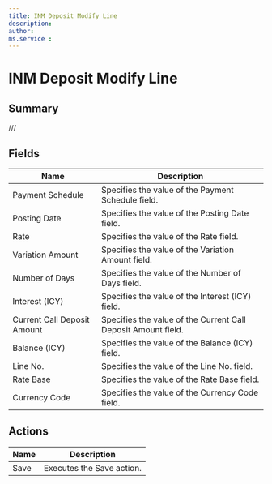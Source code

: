 ```yaml
---
title: INM Deposit Modify Line
description: 
author: 
ms.service : 
---
```


# INM Deposit Modify Line

## Summary

///

## Fields
<!-- You need to leave a space betwenn | your text and | -->

| Name | Description |
| ---- | ---- |
| Payment Schedule | Specifies the value of the Payment Schedule field. |
| Posting Date | Specifies the value of the Posting Date field. |
| Rate | Specifies the value of the Rate field. |
| Variation Amount | Specifies the value of the Variation Amount field. |
| Number of Days | Specifies the value of the Number of Days field. |
| Interest (ICY) | Specifies the value of the Interest (ICY) field. |
| Current Call Deposit Amount | Specifies the value of the Current Call Deposit Amount field. |
| Balance (ICY) | Specifies the value of the Balance (ICY) field. |
| Line No. | Specifies the value of the Line No. field. |
| Rate Base | Specifies the value of the Rate Base field. |
| Currency Code | Specifies the value of the Currency Code field. |

## Actions

| Name | Description |
| ---- | ---- |
| Save | Executes the Save action. |
